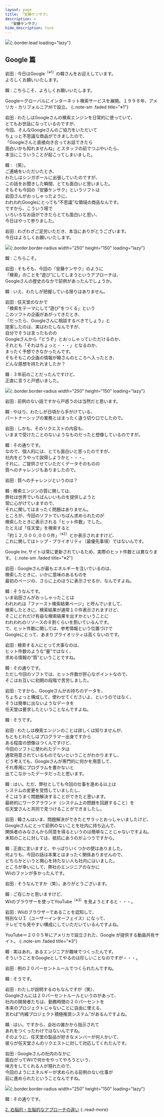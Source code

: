 ```yaml
---
layout: page
title: 『安藤ケンサク』
description: >
  『安藤ケンサク』
hide_description: ture
---
```


![](/interviews/jp/wii/rk3j/vol1/img/mainvisual1.jpg){:.border.lead loading="lazy"}

## Google 篇

岩田
: 今日はGoogle<sup>（※1）</sup>の韓さんをお迎えしています。<br>よろしくお願いいたします。

韓
: こちらこそ、よろしくお願いいたします。

Google＝グローバルにインターネット検索サービスを展開。１９９８年、アメリカ・カリフォルニア州で設立。
{:.note-sm .faded title="※1"}

岩田
: わたしはGoogleさんの検索エンジンを日常的に使っていて、<br>とてもお世話になっているのですが、<br>今回、そんなGoogleさんのご協力をいただいて<br>ちょっと不思議な商品ができましたので、<br>「Googleさんと直接向き合ってお話できたら<br>面白いかも知れませんね」とスタッフの前でつぶやいたら、<br>本当にこういうことが起こってしまいました。

韓
: （笑）。<br>ご連絡をいただいたとき、<br>わたしはシンガポールに出張していたのですが、<br>この話をお聞きした瞬間、とても面白いと思いました。<br>そもそも今回の『安藤ケンサク』というソフトは<br>岩田さんがおっしゃったように、<br>われわれGoogleにとっても“不思議”な領域の商品なんです。<br>ですから、こういう場で<br>いろいろなお話ができたらとても面白いと思い、<br>今日はやって参りました。

岩田
: わざわざご足労いただき、本当にありがとうございます。<br>今日はよろしくお願いいたします。

![](/interviews/jp/wii/rk3j/vol1/img/photo01.jpg){:.border.border-radius width="250" height="150" loading="lazy"}

韓
: こちらこそ。

岩田
: そもそも、今回の『安藤ケンサク』のように<br>「検索」のことを“遊び”にしてしまうというアプローチは、<br>Googleさんの歴史のなかで前例があったんでしょうか。

韓
: いえ、わたしが把握している限りはありません。

岩田
: 任天堂のなかで<br>「検索をテーマにして“遊び”をつくる」という<br>このソフトの企画があがってきたとき、<br>「だったら、Googleさんに相談するべきでしょう」と<br>提案したのは、実はわたしなんですが、<br>自分でそうは言ったものの<br>Googleさんから「どうぞ」とおっしゃっていただけるのか、<br>それとも「それはちょっと・・・」となるのか、<br>まったく予想できなかったんです。<br>そもそもこの企画の情報が韓さんのところへ入ったとき、<br>どんな感想を持たれましたか？

韓
: ３年前のことだったんですけど、<br>正直に言うと戸惑いました。

![](/interviews/jp/wii/rk3j/vol1/img/photo02.jpg){:.border.border-radius width="250" height="150" loading="lazy"}

岩田
: 前例のない話ですから戸惑うのは当然だと思います。

韓
: やはり、わたしが日頃から手がけている、<br>パートナーシップの業務とはまったく違う切り口でしたので。

岩田
: しかも、そのリクエストの内容も、<br>いままで受けたことのないようなものだったと想像しているのですが。

韓
: その通りです。<br>なので、個人的には、とても面白いと思ったのですが、<br>社内をどうやって説得しようかと・・・。<br>それに、ご提供させていただくデータそのものの<br>質へのチャレンジもありましたので。

岩田
: 質へのチャレンジというのは？

韓
: 検索エンジンの質に関しては、<br>弊社は世界でいちばんいいものを提供しようと<br>常に心がけていますので、<br>それに関してはまったく問題はありません。<br>ところが、今回のソフトでいちばん求められたのが<br>検索したときに表示される「ヒット件数」でした。<br>たとえば「任天堂」を検索すると<br>「約１２,０００,０００件」<sup>（※2）</sup>とか表示されますけど、<br>これに関してはトップ・プライオリティ（最優先事項）ではないんです。

Google Inc.サイトは常に更新されているため、実際のヒット件数とは異なります。
{:.note-sm .faded title="※2"}

岩田
: Googleさんが最もエネルギーを注いでいるのは、<br>検索したときに、いかに意味のあるものを<br>最初のページの、さらに上のほうに表示させるか、なんですよね。

韓
: そうなんです。<br>いま岩田さんがおっしゃったことは<br>われわれは「ファースト検索結果ページ」と呼んでいまして、<br>検索したときに、検索結果が通常１０件表示されますけど、<br>そこにどれだけ有益な検索結果を出すかということに<br>われわれのリソースの８割くらいを割いているんです。<br>で、ヒット件数に関しては、参考情報という位置づけで<br>Googleにとって、あまりプライオリティは高くないのです。

岩田
: 検索する人にとって大事なのは、<br>ヒット件数のような“量”ではなく、<br>求める情報の“質”ということですね。

韓
: その通りです。<br>ただし今回のソフトでは、ヒット件数が肝心なポイントなので、<br>そこはお互いに初期の段階で苦労しました。

岩田
: ですから、Googleさんがお持ちのデータを、<br>ちょちょっと構成して、使わせてくださいよ、というのではなく、<br>そうは簡単に出ないようなデータを<br>任天堂は要求したということなんですよね。

韓
: そうです。

岩田
: わたしは検索エンジンのことは詳しくは知りませんが、<br>もともとわたしはプログラマー出身ですから<br>ある程度の想像はつくんですけど、<br>今回のソフトに使われたデータは<br>通常用意されているものでないということがわかりますし、<br>どう考えても、Googleさんが専門的に何かを用意して、<br>それ専用にプログラムを書かないと<br>出てこなかったデータだったと思います。

韓
: はい。ただ、弊社としても今回の仕事を進める以上は<br>システムの変更を覚悟していましたし、<br>そこはうまく問題解決することができたと思います。<br>最終的にワークアラウンド（システム上の問題を回避すること）を<br>任天堂さんと共同で見つけることができましたし。

岩田
: 韓さんはいま、問題解決ができたとサラッとおっしゃいましたけど、<br>Googleさんにとって前例のないことを社内に持ち込んで、<br>関係者のみなさんから同意を得るというのは簡単なことじゃないですよね。<br>未知のことに対しては、抵抗にあうのがふつうですから。

韓
: 正直に言いますと、やっぱりいくつかの壁はありました。<br>何よりも、今回の話は本業とはまったく関係ありませんので、<br>どちらかというと関心を持たない人も社内にはいました。<br>ところが幸いにして、弊社のエンジニアのなかに<br>Wiiのファンが多かったんです。

岩田
: そうなんですか（笑）。ありがとうございます。

韓
: ご存じかと思いますけど、<br>Wiiのブラウザーを使ってYouTube<sup>（※3）</sup>を見ようとすると・・・。

岩田
: Wiiのブラウザーであることを認知して、<br>特別なＵＩ（ユーザーインターフェイス）になって、<br>テレビでも見やすい構成にしていただいているんですよね。

YouTube＝２００５年にアメリカで設立された、Google が提供する動画共有サイト。
{:.note-sm .faded title="※3"}

韓
: 実はあれ、あるエンジニアが趣味でつくったんです。<br>そういうことをGoogleとしてやるのは珍しいことなのですが・・・。

岩田
: 例の２０パーセントルールでつくられたんですね。

韓
: そうです。

岩田
: わたしが説明するのもなんですが（笑）、<br>Googleさんには２０パーセントルールというのがあって、<br>社内の開発者たちは、勤務時間の２０パーセントを<br>本来のプロジェクトじゃないことに自由に使える、<br>言わば“内緒プロジェクト積極推奨システム”があるんですよね。

韓
: はい。ですから、会社の誰かから指示されて<br>あれをつくったわけではないんですね。<br>そのように、任天堂の製品が好きなメンバーが何人かいて、<br>彼らが任天堂さんのリクエストに対して対応してくれたんです。

岩田
: Googleさんの社内のなかに<br>面白がってWiiで何かをやってやろうという、<br>味方をしてくれる人が現れたので、<br>今回のようにエネルギーが求められる前例のない仕事が<br>前に進められたということなんですね。

![](/interviews/jp/wii/rk3j/vol1/img/photo03.jpg){:.border.border-radius width="250" height="150" loading="lazy"}

韓
: その通りです。

[2. 右脳的・左脳的なアプローチの違い](2.md)
{:.read-more}


